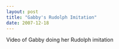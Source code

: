 ```yaml
---
layout: post
title: "Gabby's Rudolph Imitation"
date: 2007-12-18
---
```


<div id="rudolph">Video of Gabby doing her Rudolph imitation</div>
<script type="text/javascript"> var so = new SWFObject("http://i170.photobucket.com/player.swf?file=http://vid170.photobucket.com/albums/u252/mjpalad/P1010521.flv", "rudolph", "430", "389", "8", "#EDEBDA"); so.write("rudolph"); </script>

